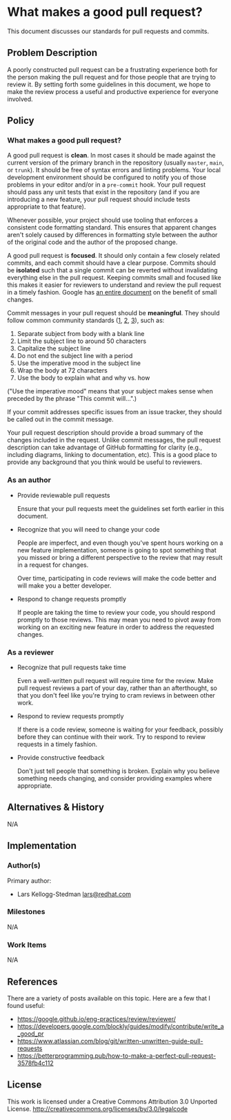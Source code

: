 # What makes a good pull request?

This document discusses our standards for pull requests and commits.

## Problem Description

A poorly constructed pull request can be a frustrating experience both
for the person making the pull request and for those people that are
trying to review it. By setting forth some guidelines in this
document, we hope to make the review process a useful and productive
experience for everyone involved.

## Policy

### What makes a good pull request?

A good pull request is **clean**. In most cases it should be made
against the current version of the primary branch in the repository
(usually `master`, `main`, or `trunk`). It should be free of syntax
errors and linting problems. Your local development environment should
be configured to notify you of those problems in your editor and/or in
a `pre-commit` hook. Your pull request should pass any unit tests that
exist in the repository (and if you are introducing a new feature,
your pull request should include tests appropriate to that feature).

Whenever possible, your project should use tooling that enforces a
consistent code formatting standard. This ensures that apparent
changes aren't solely caused by differences in formatting style
between the author of the original code and the author of the proposed
change.

A good pull request is **focused**. It should only contain a few
closely related commits, and each commit should have a clear purpose.
Commits should be **isolated** such that a single commit can be
reverted without invalidating everything else in the pull request.
Keeping commits small and focused like this makes it easier for
reviewers to understand and review the pull request in a timely
fashion. Google has [an entire document][small-cls] on the benefit of
small changes.

[small-cls]: https://google.github.io/eng-practices/review/developer/small-cls.html

Commit messages in your pull request should be **meaningful**.  They
should follow common community standards ([1][], [2][], [3][]),
such as:

[1]: https://www.theserverside.com/video/Follow-these-git-commit-message-guidelines
[2]: https://reflectoring.io/meaningful-commit-messages/
[3]: https://cbea.ms/git-commit/

1. Separate subject from body with a blank line
1. Limit the subject line to around 50 characters
1. Capitalize the subject line
1. Do not end the subject line with a period
1. Use the imperative mood in the subject line
1. Wrap the body at 72 characters
1. Use the body to explain what and why vs. how

("Use the imperative mood" means that your subject makes sense when
preceded by the phrase "This commit will…".)

If your commit addresses specific issues from an issue tracker, they
should be called out in the commit message.

Your pull request description should provide a broad summary of the
changes included in the request. Unlike commit messages, the pull
request description can take advantage of GitHub formatting for
clarity (e.g., including diagrams, linking to documentation, etc).
This is a good place to provide any background that you think would be
useful to reviewers.

### As an author

- Provide reviewable pull requests

  Ensure that your pull requests meet the guidelines set forth earlier
  in this document.

- Recognize that you will need to change your code

  People are imperfect, and even though you've spent hours working on
  a new feature implementation, someone is going to spot something
  that you missed or bring a different perspective to the review that
  may result in a request for changes.

  Over time, participating in code reviews will make the code better
  and will make you a better developer.

- Respond to change requests promptly

  If people are taking the time to review your code, you should
  respond promptly to those reviews. This may mean you need to pivot
  away from working on an exciting new feature in order to address the
  requested changes.

### As a reviewer

- Recognize that pull requests take time

  Even a well-written pull request will require time for the review.
  Make pull request reviews a part of your day, rather than an
  afterthought, so that you don't feel like you're trying to cram
  reviews in between other work.

- Respond to review requests promptly

  If there is a code review, someone is waiting for your feedback,
  possibly before they can continue with their work. Try to respond to
  review requests in a timely fashion.

- Provide constructive feedback

  Don't just tell people that something is broken. Explain why you
  believe something needs changing, and consider providing examples
  where appropriate.

## Alternatives & History

N/A

## Implementation

### Author(s)

Primary author:
  - Lars Kellogg-Stedman <lars@redhat.com>

### Milestones

N/A

### Work Items

N/A

## References

There are a variety of posts available on this topic. Here are a few
that I found useful:

- https://google.github.io/eng-practices/review/reviewer/
- https://developers.google.com/blockly/guides/modify/contribute/write_a_good_pr
- https://www.atlassian.com/blog/git/written-unwritten-guide-pull-requests
- https://betterprogramming.pub/how-to-make-a-perfect-pull-request-3578fb4c112

## License

This work is licensed under a Creative Commons Attribution 3.0
Unported License.
<http://creativecommons.org/licenses/by/3.0/legalcode>
